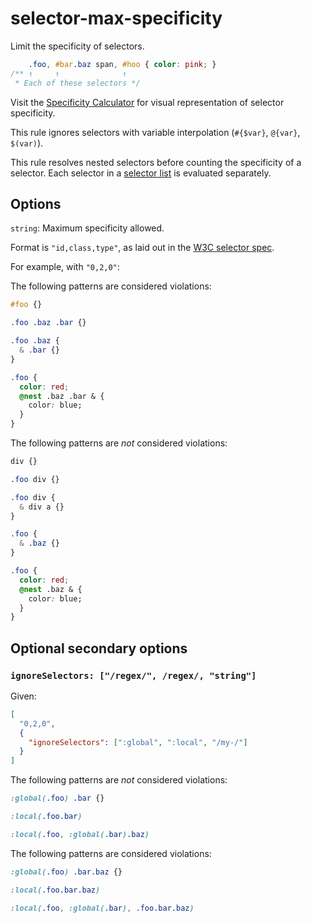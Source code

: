 # selector-max-specificity

Limit the specificity of selectors.

<!-- prettier-ignore -->
```css
    .foo, #bar.baz span, #hoo { color: pink; }
/** ↑     ↑              ↑
 * Each of these selectors */
```

Visit the [Specificity Calculator](https://specificity.keegan.st) for visual representation of selector specificity.

This rule ignores selectors with variable interpolation (`#{$var}`, `@{var}`, `$(var)`).

This rule resolves nested selectors before counting the specificity of a selector. Each selector in a [selector list](https://www.w3.org/TR/selectors4/#selector-list) is evaluated separately.

## Options

`string`: Maximum specificity allowed.

Format is `"id,class,type"`, as laid out in the [W3C selector spec](https://drafts.csswg.org/selectors/#specificity-rules).

For example, with `"0,2,0"`:

The following patterns are considered violations:

<!-- prettier-ignore -->
```css
#foo {}
```

<!-- prettier-ignore -->
```css
.foo .baz .bar {}
```

<!-- prettier-ignore -->
```css
.foo .baz {
  & .bar {}
}
```

<!-- prettier-ignore -->
```css
.foo {
  color: red;
  @nest .baz .bar & {
    color: blue;
  }
}
```

The following patterns are _not_ considered violations:

<!-- prettier-ignore -->
```css
div {}
```

<!-- prettier-ignore -->
```css
.foo div {}
```

<!-- prettier-ignore -->
```css
.foo div {
  & div a {}
}
```

<!-- prettier-ignore -->
```css
.foo {
  & .baz {}
}
```

<!-- prettier-ignore -->
```css
.foo {
  color: red;
  @nest .baz & {
    color: blue;
  }
}
```

## Optional secondary options

### `ignoreSelectors: ["/regex/", /regex/, "string"]`

Given:

```json
[
  "0,2,0",
  {
    "ignoreSelectors": [":global", ":local", "/my-/"]
  }
]
```

The following patterns are _not_ considered violations:

<!-- prettier-ignore -->
```css
:global(.foo) .bar {}
```

<!-- prettier-ignore -->
```css
:local(.foo.bar)
```

<!-- prettier-ignore -->
```css
:local(.foo, :global(.bar).baz)
```

The following patterns are considered violations:

<!-- prettier-ignore -->
```css
:global(.foo) .bar.baz {}
```

<!-- prettier-ignore -->
```css
:local(.foo.bar.baz)
```

<!-- prettier-ignore -->
```css
:local(.foo, :global(.bar), .foo.bar.baz)
```
